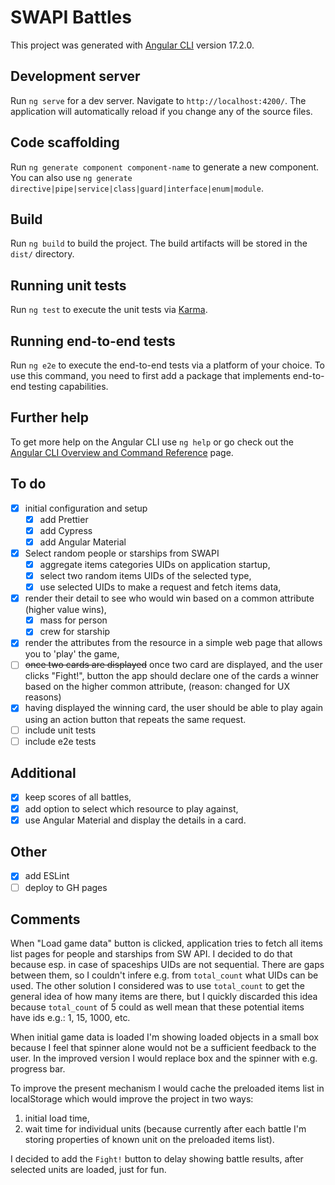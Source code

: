 # SWAPI Battles

This project was generated with [Angular CLI](https://github.com/angular/angular-cli) version 17.2.0.

## Development server

Run `ng serve` for a dev server. Navigate to `http://localhost:4200/`. The application will automatically reload if you change any of the source files.

## Code scaffolding

Run `ng generate component component-name` to generate a new component. You can also use `ng generate directive|pipe|service|class|guard|interface|enum|module`.

## Build

Run `ng build` to build the project. The build artifacts will be stored in the `dist/` directory.

## Running unit tests

Run `ng test` to execute the unit tests via [Karma](https://karma-runner.github.io).

## Running end-to-end tests

Run `ng e2e` to execute the end-to-end tests via a platform of your choice. To use this command, you need to first add a package that implements end-to-end testing capabilities.

## Further help

To get more help on the Angular CLI use `ng help` or go check out the [Angular CLI Overview and Command Reference](https://angular.io/cli) page.

## To do
- [x] initial configuration and setup
  - [x] add Prettier
  - [x] add Cypress
  - [x] add Angular Material
- [x] Select random people or starships from SWAPI
  - [x] aggregate items categories UIDs on application startup,
  - [x] select two random items UIDs of the selected type,
  - [x] use selected UIDs to make a request and fetch items data,
- [x] render their detail to see who would win based on a common attribute (higher value wins),
  - [x] mass for person
  - [x] crew for starship
- [x] render the attributes from the resource in a simple web page that allows
   you to 'play' the game,
- [ ] ~~once two cards are displayed~~ once two card are displayed, and the user clicks "Fight!", button the app should declare one of the cards a winner based on
   the higher common attribute, (reason: changed for UX reasons)
- [x] having displayed the winning card, the user should be able to play again using an action
   button that repeats the same request.
- [ ] include unit tests
- [ ] include e2e tests

## Additional
- [x] keep scores of all battles,
- [x] add option to select which resource to play against,
- [x] use Angular Material and display the details in a card.

## Other
- [x] add ESLint
- [ ] deploy to GH pages

## Comments
When "Load game data" button is clicked, application tries to fetch all items list pages for people and starships from SW API.
I decided to do that because esp. in case of spaceships UIDs are not sequential. There are gaps between them, so I couldn't infere e.g. from `total_count` what UIDs can be used.
The other solution I considered was to use `total_count` to get the general idea of how many items are there, but I quickly discarded this idea because `total_count` of 5 could as well mean that these potential items have ids e.g.: 1, 15, 1000, etc.

When initial game data is loaded I'm showing loaded objects in a small box because I feel that spinner alone would not be a sufficient feedback to the user.
In the improved version I would replace box and the spinner with e.g. progress bar.

To improve the present mechanism I would cache the preloaded items list in localStorage which would improve the project in two ways:
1. initial load time,
2. wait time for individual units (because currently after each battle I'm storing properties of known unit on the preloaded items list).

I decided to add the `Fight!` button to delay showing battle results, after selected units are loaded, just for fun.
